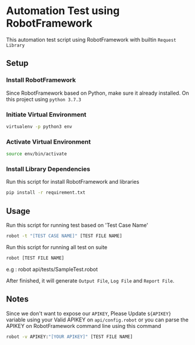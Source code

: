 # Automation Test using RobotFramework

This automation test script using RobotFramework with builtin `Request Library`

## Setup
### Install RobotFramework
Since RobotFramework based on Python, make sure it already installed.
On this project using `python 3.7.3`

### Initiate Virtual Environment
```bash
virtualenv -p python3 env
```

### Activate Virtual Environment
```bash
source env/bin/activate
```
### Install Library Dependencies
Run this script for install RobotFramework and libraries
```bash
pip install -r requirement.txt
```
## Usage
Run this script for running test based on 'Test Case Name'
```bash
robot -t "[TEST CASE NAME]" [TEST FILE NAME]
```

Run this script for running all test on suite
```bash
robot [TEST FILE NAME]
```
e.g : robot api/tests/SampleTest.robot

After finished, it will generate `Output File`, `Log File` and `Report File`.

## Notes
Since we don't want to expose our `APIKEY`, Please Update `${APIKEY}` variable using your Valid APIKEY on `api/config.robot` or you can parse the APIKEY on RobotFramework command line using this command
```bash
robot -v APIKEY:"[YOUR APIKEY]" [TEST FILE NAME]
```

